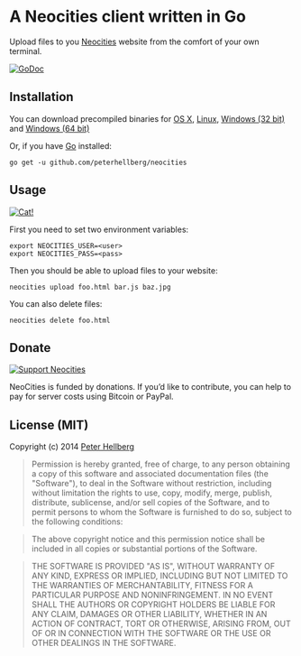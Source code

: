 A Neocities client written in Go
================================

Upload files to you [Neocities](https://neocities.org/) website from the
comfort of your own terminal.

[![GoDoc](https://godoc.org/github.com/peterhellberg/neocities?status.png)](https://godoc.org/github.com/peterhellberg/neocities)

## Installation

You can download precompiled binaries for
[OS X](https://github.com/peterhellberg/neocities/releases/download/0.0.1/neocities-0.0.1-darwin-amd64.zip),
[Linux](https://github.com/peterhellberg/neocities/releases/download/0.0.1/neocities-0.0.1-linux-amd64.zip),
[Windows (32 bit)](https://github.com/peterhellberg/neocities/releases/download/0.0.1/neocities-0.0.1-windows-386.zip) and
[Windows (64 bit)](https://github.com/peterhellberg/neocities/releases/download/0.0.1/neocities-0.0.1-windows-amd64.zip)

Or, if you have [Go](http://golang.org/) installed:

    go get -u github.com/peterhellberg/neocities

## Usage

[![Cat!](https://neocities.org/assets/img/cat.png)](https://neocities.org/)

First you need to set two environment variables:

    export NEOCITIES_USER=<user>
    export NEOCITIES_PASS=<pass>

Then you should be able to upload files to your website:

    neocities upload foo.html bar.js baz.jpg

You can also delete files:

    neocities delete foo.html

## Donate

[![Support Neocities](https://neocities.org/assets/img/support-us.png)](https://neocities.org/donate)

NeoCities is funded by donations. If you’d like to contribute, you can help to pay for server costs using Bitcoin or PayPal.

## License (MIT)

Copyright (c) 2014 [Peter Hellberg](http://c7.se/)

> Permission is hereby granted, free of charge, to any person obtaining
> a copy of this software and associated documentation files (the
> "Software"), to deal in the Software without restriction, including
> without limitation the rights to use, copy, modify, merge, publish,
> distribute, sublicense, and/or sell copies of the Software, and to
> permit persons to whom the Software is furnished to do so, subject to
> the following conditions:

> The above copyright notice and this permission notice shall be
> included in all copies or substantial portions of the Software.

> THE SOFTWARE IS PROVIDED "AS IS", WITHOUT WARRANTY OF ANY KIND,
> EXPRESS OR IMPLIED, INCLUDING BUT NOT LIMITED TO THE WARRANTIES OF
> MERCHANTABILITY, FITNESS FOR A PARTICULAR PURPOSE AND
> NONINFRINGEMENT. IN NO EVENT SHALL THE AUTHORS OR COPYRIGHT HOLDERS BE
> LIABLE FOR ANY CLAIM, DAMAGES OR OTHER LIABILITY, WHETHER IN AN ACTION
> OF CONTRACT, TORT OR OTHERWISE, ARISING FROM, OUT OF OR IN CONNECTION
> WITH THE SOFTWARE OR THE USE OR OTHER DEALINGS IN THE SOFTWARE.
